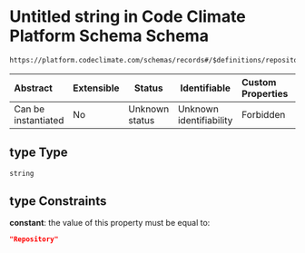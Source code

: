 # Untitled string in Code Climate Platform Schema Schema

```txt
https://platform.codeclimate.com/schemas/records#/$definitions/repository/properties/type
```




| Abstract            | Extensible | Status         | Identifiable            | Custom Properties | Additional Properties | Access Restrictions | Defined In                                            |
| :------------------ | ---------- | -------------- | ----------------------- | :---------------- | --------------------- | ------------------- | ----------------------------------------------------- |
| Can be instantiated | No         | Unknown status | Unknown identifiability | Forbidden         | Allowed               | none                | [records.json\*](records.json "open original schema") |

## type Type

`string`

## type Constraints

**constant**: the value of this property must be equal to:

```json
"Repository"
```

